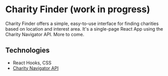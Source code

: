 # Charity Finder (work in progress)

Charity Finder offers a simple, easy-to-use interface for finding charities based on location and interest area. It's a single-page React App using the Charity Navigator API. More to come.

## Technologies
* React Hooks, CSS
* [Charity Navigator API](https://www.charitynavigator.org/index.cfm?bay=content.view&cpid=1397)